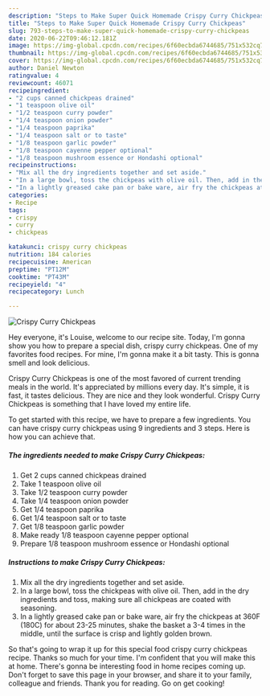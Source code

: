 ```yaml
---
description: "Steps to Make Super Quick Homemade Crispy Curry Chickpeas"
title: "Steps to Make Super Quick Homemade Crispy Curry Chickpeas"
slug: 793-steps-to-make-super-quick-homemade-crispy-curry-chickpeas
date: 2020-06-22T09:46:12.181Z
image: https://img-global.cpcdn.com/recipes/6f60ecbda6744685/751x532cq70/crispy-curry-chickpeas-recipe-main-photo.jpg
thumbnail: https://img-global.cpcdn.com/recipes/6f60ecbda6744685/751x532cq70/crispy-curry-chickpeas-recipe-main-photo.jpg
cover: https://img-global.cpcdn.com/recipes/6f60ecbda6744685/751x532cq70/crispy-curry-chickpeas-recipe-main-photo.jpg
author: Daniel Newton
ratingvalue: 4
reviewcount: 46071
recipeingredient:
- "2 cups canned chickpeas drained"
- "1 teaspoon olive oil"
- "1/2 teaspoon curry powder"
- "1/4 teaspoon onion powder"
- "1/4 teaspoon paprika"
- "1/4 teaspoon salt or to taste"
- "1/8 teaspoon garlic powder"
- "1/8 teaspoon cayenne pepper optional"
- "1/8 teaspoon mushroom essence or Hondashi optional"
recipeinstructions:
- "Mix all the dry ingredients together and set aside."
- "In a large bowl, toss the chickpeas with olive oil. Then, add in the dry ingredients and toss, making sure all chickpeas are coated with seasoning."
- "In a lightly greased cake pan or bake ware, air fry the chickpeas at 360F (180C) for about 23-25 minutes, shake the basket a 3-4 times in the middle, until the surface is crisp and lightly golden brown."
categories:
- Recipe
tags:
- crispy
- curry
- chickpeas

katakunci: crispy curry chickpeas 
nutrition: 184 calories
recipecuisine: American
preptime: "PT12M"
cooktime: "PT43M"
recipeyield: "4"
recipecategory: Lunch

---
```



![Crispy Curry Chickpeas](https://img-global.cpcdn.com/recipes/6f60ecbda6744685/751x532cq70/crispy-curry-chickpeas-recipe-main-photo.jpg)

Hey everyone, it's Louise, welcome to our recipe site. Today, I'm gonna show you how to prepare a special dish, crispy curry chickpeas. One of my favorites food recipes. For mine, I'm gonna make it a bit tasty. This is gonna smell and look delicious.

Crispy Curry Chickpeas is one of the most favored of current trending meals in the world. It's appreciated by millions every day. It's simple, it is fast, it tastes delicious. They are nice and they look wonderful. Crispy Curry Chickpeas is something that I have loved my entire life.




To get started with this recipe, we have to prepare a few ingredients. You can have crispy curry chickpeas using 9 ingredients and 3 steps. Here is how you can achieve that.

<!--inarticleads1-->

##### The ingredients needed to make Crispy Curry Chickpeas:

1. Get 2 cups canned chickpeas drained
1. Take 1 teaspoon olive oil
1. Take 1/2 teaspoon curry powder
1. Take 1/4 teaspoon onion powder
1. Get 1/4 teaspoon paprika
1. Get 1/4 teaspoon salt or to taste
1. Get 1/8 teaspoon garlic powder
1. Make ready 1/8 teaspoon cayenne pepper optional
1. Prepare 1/8 teaspoon mushroom essence or Hondashi optional




<!--inarticleads2-->

##### Instructions to make Crispy Curry Chickpeas:

1. Mix all the dry ingredients together and set aside.
1. In a large bowl, toss the chickpeas with olive oil. Then, add in the dry ingredients and toss, making sure all chickpeas are coated with seasoning.
1. In a lightly greased cake pan or bake ware, air fry the chickpeas at 360F (180C) for about 23-25 minutes, shake the basket a 3-4 times in the middle, until the surface is crisp and lightly golden brown.




So that's going to wrap it up for this special food crispy curry chickpeas recipe. Thanks so much for your time. I'm confident that you will make this at home. There's gonna be interesting food in home recipes coming up. Don't forget to save this page in your browser, and share it to your family, colleague and friends. Thank you for reading. Go on get cooking!
